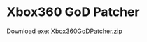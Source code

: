 # Xbox360 GoD Patcher

Download exe: [Xbox360GoDPatcher.zip](https://github.com/Anders-H/Xbox360GoDPatcher/blob/main/Xbox360GoDPatcher.zip)
